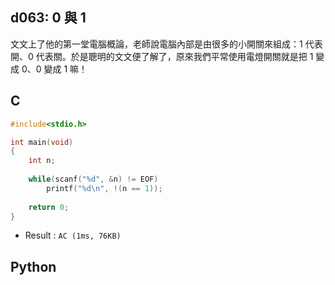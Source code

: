 ## d063: 0 與 1
文文上了他的第一堂電腦概論，老師說電腦內部是由很多的小開關來組成：1 代表開、0 代表關。於是聰明的文文便了解了，原來我們平常使用電燈開關就是把 1 變成 0、0 變成 1 嘛！

## C
```C
#include<stdio.h>

int main(void)
{
	int n;
	
	while(scanf("%d", &n) != EOF)
		printf("%d\n", !(n == 1));
		
	return 0;
}
```
 * Result : `AC (1ms, 76KB)`

## Python
